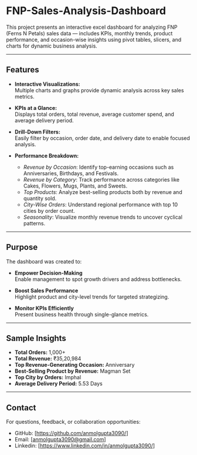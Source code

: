 # FNP-Sales-Analysis-Dashboard
This project presents an interactive excel dashboard for analyzing FNP (Ferns N Petals) sales data — includes KPIs, monthly trends, product performance, and occasion-wise insights using pivot tables, slicers, and charts for dynamic business analysis.

---

##  Features

- **Interactive Visualizations:**  
  Multiple charts and graphs provide dynamic analysis across key sales metrics.

- **KPIs at a Glance:**  
  Displays total orders, total revenue, average customer spend, and average delivery period.

- **Drill-Down Filters:**  
  Easily filter by occasion, order date, and delivery date to enable focused analysis.

- **Performance Breakdown:**  
  - *Revenue by Occasion*: Identify top-earning occasions such as Anniversaries, Birthdays, and Festivals.  
  - *Revenue by Category*: Track performance across categories like Cakes, Flowers, Mugs, Plants, and Sweets.  
  - *Top Products*: Analyze best-selling products both by revenue and quantity sold.  
  - *City-Wise Orders*: Understand regional performance with top 10 cities by order count.  
  - *Seasonality*: Visualize monthly revenue trends to uncover cyclical patterns.

---

##  Purpose

The dashboard was created to:

- **Empower Decision-Making**  
  Enable management to spot growth drivers and address bottlenecks.

- **Boost Sales Performance**  
  Highlight product and city-level trends for targeted strategizing.

- **Monitor KPIs Efficiently**  
  Present business health through single-glance metrics.

---



##  Sample Insights

- **Total Orders:** 1,000+  
- **Total Revenue:** ₹35,20,984  
- **Top Revenue-Generating Occasion:** Anniversary  
- **Best-Selling Product by Revenue:** Magman Set  
- **Top City by Orders:** Imphal
- **Average Delivery Period:** 5.53 Days

---

##  Contact

For questions, feedback, or collaboration opportunities:

- GitHub: [https://github.com/anmolgupta3090/] 
- Email: [anmolgupta3090@gmail.com]
- Linkedin: [https://www.linkedin.com/in/anmolgupta3090/]


